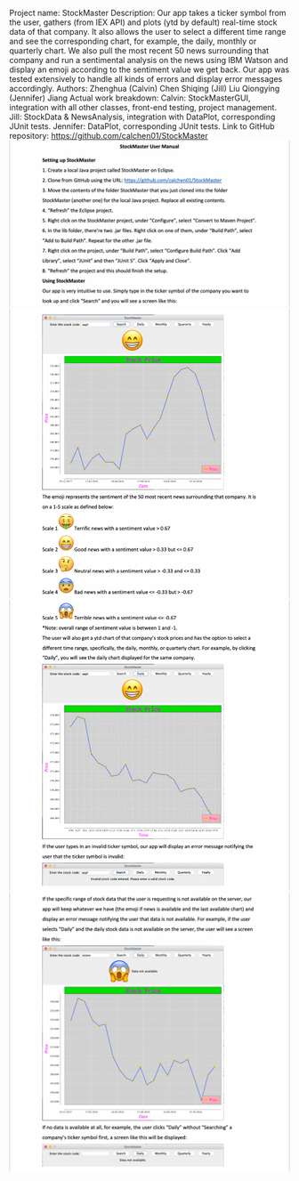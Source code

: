 Project name: StockMaster
Description: Our app takes a ticker symbol from the user, gathers (from IEX API) and plots (ytd by default) real-time stock
               data of that company. It also allows the user to select a different time range and see the corresponding chart,
               for example, the daily, monthly or quarterly chart. We also pull the most recent 50 news surrounding that
               company and run a sentimental analysis on the news using IBM Watson and display an emoji according to the
               sentiment value we get back. Our app was tested extensively to handle all kinds of errors and display error
               messages accordingly.
Authors: Zhenghua (Calvin) Chen
         Shiqing (Jill) Liu
         Qiongying (Jennifer) Jiang
Actual work breakdown: Calvin: StockMasterGUI, integration with all other classes, front-end testing, project management.
                       Jill: StockData & NewsAnalysis, integration with DataPlot, corresponding JUnit tests.
                       Jennifer: DataPlot, corresponding JUnit tests.
Link to GitHub repository: https://github.com/calchen01/StockMaster
![user manual pg 1](manualPg1.png)
![user manual pg 2](manualPg2.png)
![user manual pg 3](manualPg3.png)
![user manual pg 4](manualPg4.png)
